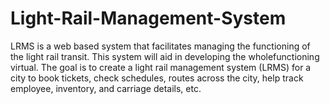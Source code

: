 # Light-Rail-Management-System
LRMS is a web based system that facilitates managing the functioning of the light rail transit.​ ​This​ ​system​ ​will​ ​aid​ ​in​ ​developing​ ​the​ ​whole​ ​functioning​ ​virtual.  The goal is to create a light rail management system (LRMS) for a city to book tickets, check schedules, routes across the city, help track employee, inventory, and carriage details,​ ​etc. 
